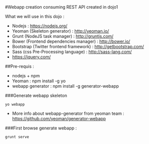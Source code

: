 #Webapp creation consuming REST API created in dojo1

What we will use in this dojo :
* Nodejs : https://nodejs.org/
* Yeoman (Skeleton generator) : http://yeoman.io/
* Grunt (NodeJS task manager) : http://gruntjs.com/
* Bower (Frontend dependencies manager) : http://bower.io/
* Bootstrap (Twitter frontend framework) : http://getbootstrap.com/
* Sass (css Pre-Processing language) : http://sass-lang.com/
* https://jquery.com/

##Pre-requis : 
* nodejs + npm 
* Yeoman : npm install -g yo
* webapp generator : npm install -g generator-webapp

###Generate webapp skeleton
```
yo webapp
```

* More info about webapp-generator from yeoman team : https://github.com/yeoman/generator-webapp

###First browse generate webapp :
```
grunt serve
```
